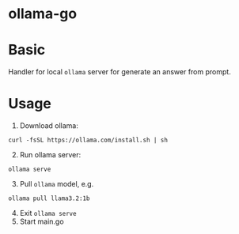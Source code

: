 # ollama-go

# Basic 
Handler for local `ollama` server for generate an answer from prompt.

# Usage
1. Download ollama:
```
curl -fsSL https://ollama.com/install.sh | sh
```
2. Run ollama server:
```
ollama serve
```
3. Pull `ollama` model, e.g.
```
ollama pull llama3.2:1b
```
4. Exit `ollama serve`
5. Start main.go

